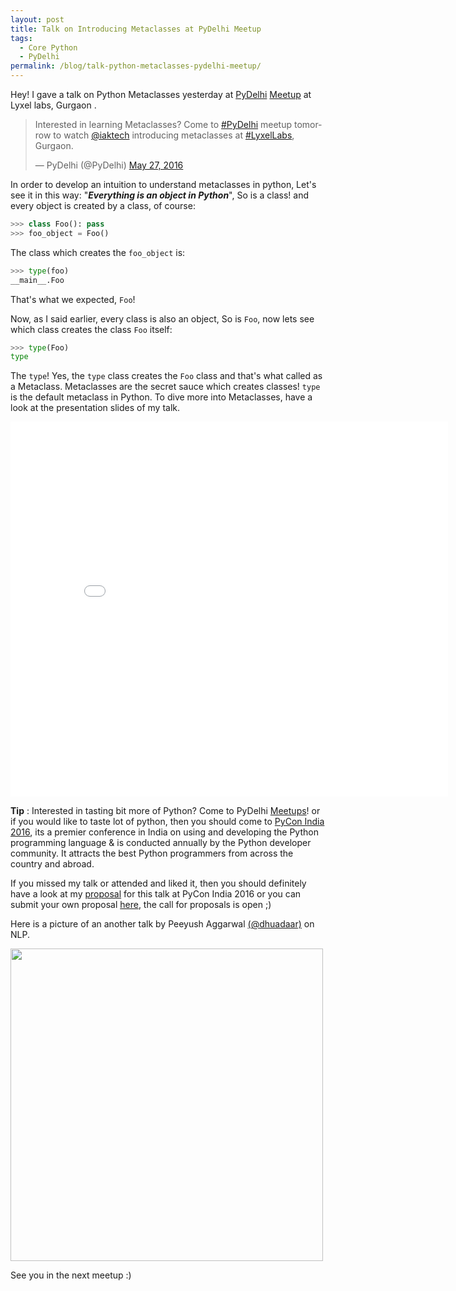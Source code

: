```yaml
---
layout: post
title: Talk on Introducing Metaclasses at PyDelhi Meetup
tags:
  - Core Python
  - PyDelhi
permalink: /blog/talk-python-metaclasses-pydelhi-meetup/
---
```



Hey! I gave a talk on Python Metaclasses yesterday at [PyDelhi](http://pydelhi.org) [Meetup](http://www.meetup.com/pydelhi/events/226342855/) at Lyxel labs, Gurgaon .

<blockquote class="twitter-tweet" data-lang="en"><p lang="en" dir="ltr">Interested in learning Metaclasses? Come to <a href="https://twitter.com/hashtag/PyDelhi?src=hash">#PyDelhi</a> meetup tomorrow to watch <a href="https://twitter.com/iaktech">@iaktech</a> introducing metaclasses at <a href="https://twitter.com/hashtag/LyxelLabs?src=hash">#LyxelLabs</a>, Gurgaon.</p>&mdash; PyDelhi (@PyDelhi) <a href="https://twitter.com/PyDelhi/status/736067744039198721">May 27, 2016</a></blockquote>
<script async src="//platform.twitter.com/widgets.js" charset="utf-8"></script>

In order to develop an intuition to understand metaclasses in python, Let's see it in this way: "***Everything is an object in Python***", So is a class! and every object is created by a class, of course:

```python
>>> class Foo(): pass
>>> foo_object = Foo()
```

The class which creates the `foo_object` is:

```python
>>> type(foo)
__main__.Foo
```
That's what we expected, `Foo`!

Now, as I said earlier, every class is also an object, So is `Foo`, now lets see which class creates the class `Foo` itself:

```python
>>> type(Foo)
type
```

The `type`! Yes, the `type` class creates the `Foo` class and that's what called as a Metaclass. Metaclasses are the secret sauce which creates classes! `type` is the default metaclass in Python. To dive more into Metaclasses, have a look at the presentation slides of
my talk.

<iframe src="//slides.com/aktech/introducing-metaclasses-in-python/embed" width="700" height="600" scrolling="no" frameborder="0" webkitallowfullscreen mozallowfullscreen allowfullscreen></iframe>


**Tip** : Interested in tasting bit more of Python? Come to PyDelhi [Meetups](http://www.meetup.com/pydelhi/)!
or if you would like to taste lot of python, then you should come to [PyCon India 2016](https://in.pycon.org/2016/), its a premier conference in India on using and developing the Python programming language & is conducted annually by the Python developer community. It attracts the best Python programmers from across the country and abroad.

If you missed my talk or attended and liked it, then you should definitely have a look at my [proposal](https://in.pycon.org/cfp/2016/proposals/introducing-metaclasses~dw0Je/) for this talk at PyCon India 2016 or you can submit your own proposal [here](https://in.pycon.org/cfp/2016/proposals/), the call for proposals is open ;)

Here is a picture of an another talk by Peeyush Aggarwal [(@dhuadaar)](https://twitter.com/dhuadaar) on NLP.

<img align="center" src="/assets/dhuadaar.jpg" width="500">

 See you in the next meetup :)
